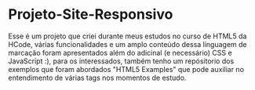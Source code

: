 # Projeto-Site-Responsivo
Esse é um projeto que criei durante meus estudos no curso de HTML5 da HCode, várias funcionalidades e um amplo conteúdo dessa linguagem de marcação foram apresentados além do adicinal (e necessário) CSS e JavaScript :), para os interessados, também tenho um repósitorio dos exemplos que foram abordados "HTML5 Examples" que pode auxiliar no entendimento de várias tags nos momentos de estudo.
